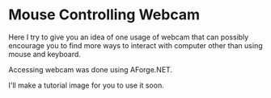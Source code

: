# Mouse Controlling Webcam
Here I try to give you an idea of one usage of webcam that can possibly encourage you to find more ways to interact with computer other than using mouse and keyboard.

Accessing webcam was done using AForge.NET.

I'll make a tutorial image for you to use it soon.

